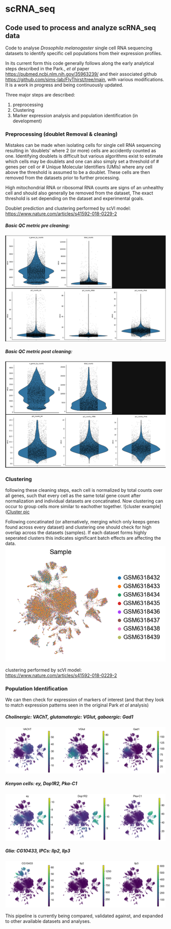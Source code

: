 # scRNA_seq
## Code used to process and analyze scRNA_seq data

Code to analyse *Drosophila melanogaster* single cell RNA sequencing datasets to identify specific cell populations from their expression profiles.  

In its current form this code generally follows along the early analytical steps described in the Park., *et al* paper https://pubmed.ncbi.nlm.nih.gov/35963239/ and their associated github https://github.com/sims-lab/FlyThirst/tree/main, with various modifications. It is a work in progress and being continuously updated. 

Three major steps are described:
1. preprocessing
2. Clustering
3. Marker expression analysis and population identification (in development)

### Preprocessing (doublet Removal & cleaning)

Mistakes can be made when isolating cells for single cell RNA sequencing resulting in 'doublets' where 2 (or more) cells are accidently counted as one. Identifying doublets is difficult but various algorithms exist to estimate which cells may be doublets and one can also simply set a threshold of # genes per cell or # Unique Molecular Identifiers (UMIs) where any cell above the threshold is assumed to be a doublet. These cells are then removed from the datasets prior to further processing. 

High mitochondrial RNA or ribosomal RNA counts are signs of an unhealthy cell and should also generally be removed from the dataset, The exact threshold is set depending on the dataset and experimental goals. 

Doublet prediction and clustering performed by scVI model: https://www.nature.com/articles/s41592-018-0229-2 

##### Basic QC metric pre cleaning:
![pre cleaning](https://github.com/ewesteinde/scRNA_seq/blob/main/exampleFigures/preCleaning.png)
##### Basic QC metric post cleaning:
![post cleaning](https://github.com/ewesteinde/scRNA_seq/blob/main/exampleFigures/postCleaning.png)

### Clustering

following these cleaning steps, each cell is normalized by total counts over all genes, such that every cell as the same total gene count after normalization and individual datasets are concatinated. Now clustering can occur to group cells more similar to eachother together. 
![cluster example]([Cluster pic](https://github.com/ewesteinde/scRNA_seq/blob/main/exampleFigures/allData_clusters.png)

Following concatinated (or alternatively, merging which only keeps genes found across every dataset) and clustering one should check for high overlap across the datasets (samples). If each dataset forms highly seperated clusters this indicates significant batch effects are affecting the data. 
![Sample merge example](https://github.com/ewesteinde/scRNA_seq/blob/main/exampleFigures/allData_samples.png)

clustering performed by scVI model: https://www.nature.com/articles/s41592-018-0229-2 

### Population Identification 

We can then check for expression of markers of interest (and that they look to match expression patterns seen in the original Park *et al* analysis)

##### Cholinergic: VAChT, glutamatergic: VGlut, gabaergic: Gad1
![VAChT, VGlut, Gad1](https://github.com/ewesteinde/scRNA_seq/blob/main/exampleFigures/ACh_Glut_GABA.png)
##### Kenyon cells: ey, Dop1R2, Pka-C1
![ey, Dop1R2, Pka-C1](https://github.com/ewesteinde/scRNA_seq/blob/main/exampleFigures/KenyonCells.png)
##### Glia: CG10433,  IPCs: Ilp2, Ilp3
![CG10433, Ilp2, Ilp3](https://github.com/ewesteinde/scRNA_seq/blob/main/exampleFigures/glia_IPCs.png)

This pipeline is currently being compared, validated against, and expanded to other available datasets and analyses. 
